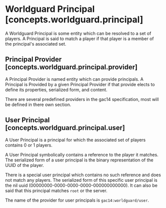 # Worldguard Principal [concepts.worldguard.principal]

A Worldguard Principal is some entity which can be resolved to a set of players. 
A Principal is said to match a player if that player is a member of the principal's associated set. 

## Principal Provider [concepts.worldguard.principal.provider]

A Principal Provider is named entity which can provide principals. A Principal is Provided by a given Principal Provider if that provide elects to define its properties, serialized form, and content. 

There are several predefined providers in the gac14 specification, most will be defined in there own section. 

## User Principal [concepts.worldguard.principal.user]

A User Principal is a principal for which the associated set of players contains 0 or 1 players. 

A User Principal symbolically contains a reference to the player it matches. The serialized form of a user principal is the binary representation of the UUID of the player. 

There is a special user principal which contains no such reference and does not match any players. The serialized form of this specific user principal is the nil uuid (00000000-0000-0000-0000-000000000000). It can also be said that this principal matches `root` or the server. 

The name of the provider for user principals is `gac14:worldguard/user`. 

